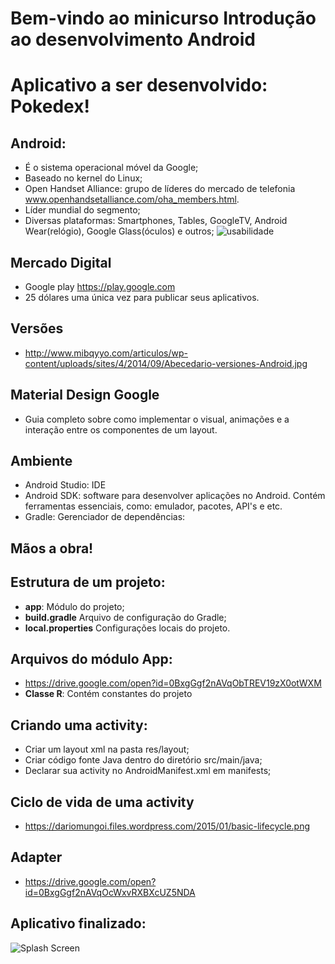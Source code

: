 # Bem-vindo ao minicurso **Introdução ao desenvolvimento Android**

# Aplicativo a ser desenvolvido: Pokedex!

## Android:
* É o sistema operacional móvel da Google;
* Baseado no kernel do Linux;
* Open Handset Alliance: grupo de líderes do mercado de telefonia www.openhandsetalliance.com/oha_members.html.
* Líder mundial do segmento;
* Diversas plataformas: Smartphones, Tables, GoogleTV, Android Wear(relógio), Google Glass(óculos) e outros;
![usabilidade](http://www.e-reading.club/illustrations/1029/1029595-_2.jpg)

## Mercado Digital
* Google play https://play.google.com
* 25 dólares uma única vez para publicar seus aplicativos.


## Versões
* http://www.mibqyyo.com/articulos/wp-content/uploads/sites/4/2014/09/Abecedario-versiones-Android.jpg

## Material Design Google
* Guia completo sobre como implementar o visual, animações e a interação entre os componentes de um layout.

## Ambiente
* Android Studio: IDE 
* Android SDK: software para desenvolver aplicações no Android. Contém ferramentas essenciais, como: emulador, pacotes, API's e etc.
* Gradle: Gerenciador de dependências:

## Mãos a obra!

## Estrutura de um projeto:
* **app**: Módulo do projeto;
* **build.gradle** Arquivo de configuração do Gradle;
* **local.properties** Configurações locais do projeto.

 ## Arquivos do módulo App:
* https://drive.google.com/open?id=0BxgGgf2nAVqObTREV19zX0otWXM
* **Classe R**: Contém constantes do projeto

## Criando uma activity:
* Criar um layout xml na pasta res/layout;
* Criar código fonte Java dentro do diretório src/main/java;
* Declarar sua activity no AndroidManifest.xml em manifests;

## Ciclo de vida de uma activity
* https://dariomungoi.files.wordpress.com/2015/01/basic-lifecycle.png

## Adapter
* https://drive.google.com/open?id=0BxgGgf2nAVqOcWxvRXBXcUZ5NDA

## Aplicativo finalizado:
![Splash Screen](https://drive.google.com/open?id=0BxgGgf2nAVqOR1ZBblYwMG1pSTg)




